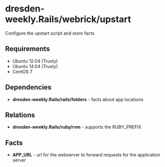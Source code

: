 dresden-weekly.Rails/webrick/upstart
======================

Configure the upstart script and store facts

Requirements
------------

* Ubuntu 12.04 (Trusty)
* Ubuntu 14.04 (Trusty)
* CentOS 7

Dependencies
------------

* **dresden-weekly.Rails/rails/folders** - facts about app locations

Relations
---------

* **dresden-weekly.Rails/ruby/rvm** - supports the RUBY_PREFIX

Facts
-----

* **APP_URL** - url for the webserver to forward requests for the application server
